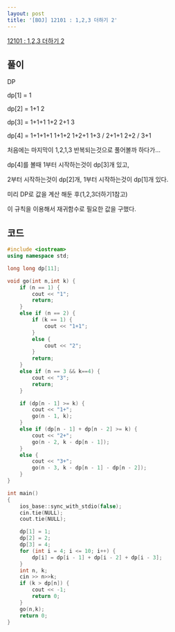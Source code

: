 ```yaml
---
layout: post
title: '[BOJ] 12101 : 1,2,3 더하기 2'
---
```


[12101 : 1,2,3 더하기 2](https://www.acmicpc.net/problem/12101)  

## 풀이
DP

dp[1] = 1

dp[2] = 1+1 2

dp[3] = 1+1+1 1+2 2+1 3

dp[4] = 1+1+1+1 1+1+2 1+2+1 1+3 / 2+1+1 2+2 / 3+1

처음에는 마지막이 1,2,1,3 반복되는것으로 풀어볼까 하다가...

dp[4]를 볼때 1부터 시작하는것이 dp[3]개 있고,

2부터 시작하는것이 dp[2]개, 1부터 시작하는것이 dp[1]개 있다.

미리 DP로 값을 계산 해둔 후(1,2,3더하기1참고)

이 규칙을 이용해서 재귀함수로 필요한 값을 구했다.


## 코드

```cpp
#include <iostream>
using namespace std;

long long dp[11];

void go(int n,int k) {
    if (n == 1) {
        cout << "1";
        return;
    }
    else if (n == 2) {
        if (k == 1) {
            cout << "1+1";
        }
        else {
            cout << "2";
        }
        return;
    }
    else if (n == 3 && k==4) {
        cout << "3";
        return;
    }

    if (dp[n - 1] >= k) {
        cout << "1+";
        go(n - 1, k);
    }
    else if (dp[n - 1] + dp[n - 2] >= k) {
        cout << "2+";
        go(n - 2, k - dp[n - 1]);
    }
    else {
        cout << "3+";
        go(n - 3, k - dp[n - 1] - dp[n - 2]);
    }
}

int main()
{
    ios_base::sync_with_stdio(false);
    cin.tie(NULL);
    cout.tie(NULL);

    dp[1] = 1;
    dp[2] = 2;
    dp[3] = 4;
    for (int i = 4; i <= 10; i++) {
        dp[i] = dp[i - 1] + dp[i - 2] + dp[i - 3];
    }
    int n, k;
    cin >> n>>k;
    if (k > dp[n]) {
        cout << -1;
        return 0;
    }
    go(n,k);
    return 0;
}
```  
